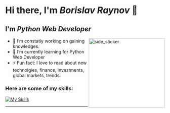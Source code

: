 # Hi there, I'm *Borislav Raynov* 👋

## I'm ***Python Web Developer***

<img align="right" width=240px height=220px alt="side_sticker" src="https://media3.giphy.com/media/h1QmJxwoCr19BtTkGt/giphy.gif?cid=ecf05e4710cg633fs0mh27el00j7rj501dn6sa1natl3vfpz&ep=v1_stickers_search&rid=giphy.gif&ct=s" />

- 🔭 I’m constatly working on gaining knowledges.
- 🌱 I’m currently learning for Python Web Developer
- ⚡ Fun fact: I love to read about new technolgies, financе, investments, global markets, trends.


### Here are some of my skills:
[![My Skills](https://skillicons.dev/icons?i=py,django,postgres,docker,sqlite,vscode,js,css,html,postman&theme=dark)](https://github.com/BorislavRaynov)


---
